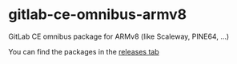 # gitlab-ce-omnibus-armv8
GitLab CE omnibus package for ARMv8 (like Scaleway, PINE64, ...)

You can find the packages in the [releases tab](https://github.com/elraro/gitlab-ce-omnibus-armv8/releases)

